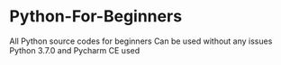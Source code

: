 # Python-For-Beginners
All Python source codes for beginners
Can be used without any issues
Python 3.7.0 and Pycharm CE used
